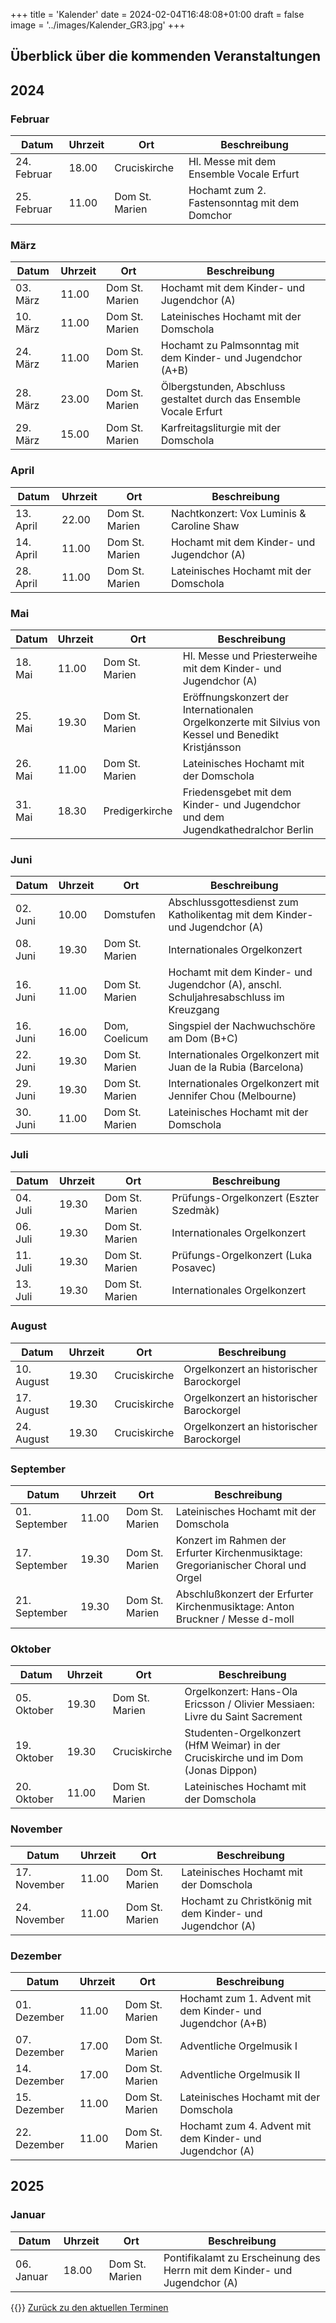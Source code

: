 +++
title = 'Kalender'
date = 2024-02-04T16:48:08+01:00
draft = false
image = '../images/Kalender_GR3.jpg'
+++

## Überblick über die kommenden Veranstaltungen

## 2024

### Februar

| Datum | Uhrzeit | Ort | Beschreibung |
|-------|---------|-----|--------------|
| 24. Februar | 18.00 | Cruciskirche | Hl. Messe mit dem Ensemble Vocale Erfurt |
| 25. Februar | 11.00 | Dom St. Marien | Hochamt zum 2. Fastensonntag mit dem Domchor |


### März

| Datum | Uhrzeit | Ort | Beschreibung |
|-------|---------|-----|--------------|
| 03. März | 11.00 | Dom St. Marien | Hochamt mit dem Kinder- und Jugendchor (A) |
| 10. März | 11.00 | Dom St. Marien | Lateinisches Hochamt mit der Domschola |
| 24. März | 11.00 | Dom St. Marien | Hochamt zu Palmsonntag mit dem Kinder- und Jugendchor (A+B) |
| 28. März | 23.00 | Dom St. Marien | Ölbergstunden, Abschluss gestaltet durch das Ensemble Vocale Erfurt |
| 29. März | 15.00 | Dom St. Marien | Karfreitagsliturgie mit der Domschola |


### April

| Datum | Uhrzeit | Ort | Beschreibung |
|-------|---------|-----|--------------|
| 13. April | 22.00 | Dom St. Marien | Nachtkonzert: Vox Luminis & Caroline Shaw |
| 14. April | 11.00 | Dom St. Marien | Hochamt mit dem Kinder- und Jugendchor (A) |
| 28. April | 11.00 | Dom St. Marien | Lateinisches Hochamt mit der Domschola |


### Mai

| Datum | Uhrzeit | Ort | Beschreibung |
|-------|---------|-----|--------------|
| 18. Mai | 11.00 | Dom St. Marien | Hl. Messe und Priesterweihe mit dem Kinder- und Jugendchor (A) |
| 25. Mai | 19.30 | Dom St. Marien | Eröffnungskonzert der Internationalen Orgelkonzerte mit Silvius von Kessel und Benedikt Kristjánsson |
| 26. Mai | 11.00 | Dom St. Marien | Lateinisches Hochamt mit der Domschola |
| 31. Mai | 18.30 | Predigerkirche | Friedensgebet mit dem Kinder- und Jugendchor und dem Jugendkathedralchor Berlin |


### Juni

| Datum | Uhrzeit | Ort | Beschreibung |
|-------|---------|-----|--------------|
| 02. Juni | 10.00 | Domstufen | Abschlussgottesdienst zum Katholikentag mit dem Kinder- und Jugendchor (A) |
| 08. Juni | 19.30 | Dom St. Marien | Internationales Orgelkonzert |
| 16. Juni | 11.00 | Dom St. Marien | Hochamt mit dem Kinder- und Jugendchor (A), anschl. Schuljahresabschluss im Kreuzgang |
| 16. Juni | 16.00 | Dom, Coelicum | Singspiel der Nachwuchschöre am Dom (B+C) |
| 22. Juni | 19.30 | Dom St. Marien | Internationales Orgelkonzert mit Juan de la Rubia (Barcelona) |
| 29. Juni | 19.30 | Dom St. Marien | Internationales Orgelkonzert mit Jennifer Chou (Melbourne) |
| 30. Juni | 11.00 | Dom St. Marien | Lateinisches Hochamt mit der Domschola |


### Juli

| Datum | Uhrzeit | Ort | Beschreibung |
|-------|---------|-----|--------------|
| 04. Juli | 19.30 | Dom St. Marien | Prüfungs-Orgelkonzert (Eszter Szedmàk) |
| 06. Juli | 19.30 | Dom St. Marien | Internationales Orgelkonzert |
| 11. Juli | 19.30 | Dom St. Marien | Prüfungs-Orgelkonzert (Luka Posavec) |
| 13. Juli | 19.30 | Dom St. Marien | Internationales Orgelkonzert |


### August

| Datum | Uhrzeit | Ort | Beschreibung |
|-------|---------|-----|--------------|
| 10. August | 19.30 | Cruciskirche | Orgelkonzert an historischer Barockorgel |
| 17. August | 19.30 | Cruciskirche | Orgelkonzert an historischer Barockorgel |
| 24. August | 19.30 | Cruciskirche | Orgelkonzert an historischer Barockorgel |


### September

| Datum | Uhrzeit | Ort | Beschreibung |
|-------|---------|-----|--------------|
| 01. September | 11.00 | Dom St. Marien | Lateinisches Hochamt mit der Domschola |
| 17. September | 19.30 | Dom St. Marien | Konzert im Rahmen der Erfurter Kirchenmusiktage: Gregorianischer Choral und Orgel |
| 21. September | 19.30 | Dom St. Marien | Abschlußkonzert der Erfurter Kirchenmusiktage: Anton Bruckner / Messe d-moll |


### Oktober

| Datum | Uhrzeit | Ort | Beschreibung |
|-------|---------|-----|--------------|
| 05. Oktober | 19.30 | Dom St. Marien | Orgelkonzert: Hans-Ola Ericsson / Olivier Messiaen: Livre du Saint Sacrement |
| 19. Oktober | 19.30 | Cruciskirche | Studenten-Orgelkonzert (HfM Weimar) in der Cruciskirche und im Dom (Jonas Dippon) |
| 20. Oktober | 11.00 | Dom St. Marien | Lateinisches Hochamt mit der Domschola |


### November

| Datum | Uhrzeit | Ort | Beschreibung |
|-------|---------|-----|--------------|
| 17. November | 11.00 | Dom St. Marien | Lateinisches Hochamt mit der Domschola |
| 24. November | 11.00 | Dom St. Marien | Hochamt zu Christkönig mit dem Kinder- und Jugendchor (A) |


### Dezember

| Datum | Uhrzeit | Ort | Beschreibung |
|-------|---------|-----|--------------|
| 01. Dezember | 11.00 | Dom St. Marien | Hochamt zum 1. Advent mit dem Kinder- und Jugendchor (A+B) |
| 07. Dezember | 17.00 | Dom St. Marien | Adventliche Orgelmusik I |
| 14. Dezember | 17.00 | Dom St. Marien | Adventliche Orgelmusik II |
| 15. Dezember | 11.00 | Dom St. Marien | Lateinisches Hochamt mit der Domschola |
| 22. Dezember | 11.00 | Dom St. Marien | Hochamt zum 4. Advent mit dem Kinder- und Jugendchor (A) |

## 2025

### Januar

| Datum | Uhrzeit | Ort | Beschreibung |
|-------|---------|-----|--------------|
| 06. Januar | 18.00 | Dom St. Marien | Pontifikalamt zu Erscheinung des Herrn mit dem Kinder- und Jugendchor (A) |


{{<icon class="fa fa-arrow-left">}}&nbsp;[Zurück zu den aktuellen Terminen](../#three)